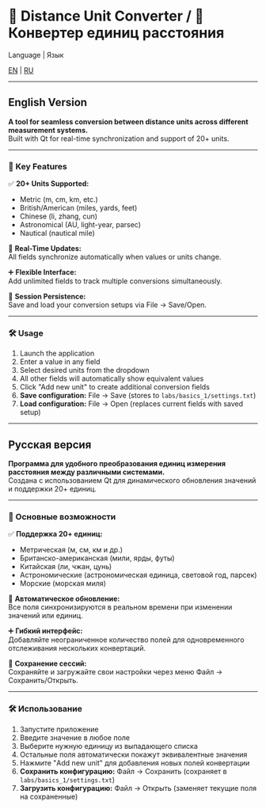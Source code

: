 # 📏 Distance Unit Converter / 📏 Конвертер единиц расстояния
Language | Язык

[EN](#english-version) | [RU](#russian-version)

---

## English Version <a id="english-version"></a>
**A tool for seamless conversion between distance units across different measurement systems.**  
Built with Qt for real-time synchronization and support of 20+ units.

---

### 🌟 Key Features
✅ **20+ Units Supported:**
- Metric (m, cm, km, etc.)
- British/American (miles, yards, feet)
- Chinese (li, zhang, cun)
- Astronomical (AU, light-year, parsec)
- Nautical (nautical mile)

🔄 **Real-Time Updates:**  
All fields synchronize automatically when values or units change.

➕ **Flexible Interface:**  
Add unlimited fields to track multiple conversions simultaneously.

💾 **Session Persistence:**  
Save and load your conversion setups via File → Save/Open.

---

### 🛠️ Usage
1. Launch the application
2. Enter a value in any field
3. Select desired units from the dropdown
4. All other fields will automatically show equivalent values
5. Click "Add new unit" to create additional conversion fields
6. **Save configuration:** File → Save (stores to `labs/basics_1/settings.txt`)
7. **Load configuration:** File → Open (replaces current fields with saved setup)

---

## Русская версия <a id="russian-version"></a>
**Программа для удобного преобразования единиц измерения расстояния между различными системами.**  
Создана с использованием Qt для динамического обновления значений и поддержки 20+ единиц.

---

### 🌟 Основные возможности
✅ **Поддержка 20+ единиц:**
- Метрическая (м, см, км и др.)
- Британско-американская (мили, ярды, футы)
- Китайская (ли, чжан, цунь)
- Астрономические (астрономическая единица, световой год, парсек)
- Морские (морская миля)

🔄 **Автоматическое обновление:**  
Все поля синхронизируются в реальном времени при изменении значений или единиц.

➕ **Гибкий интерфейс:**  
Добавляйте неограниченное количество полей для одновременного отслеживания нескольких конвертаций.

💾 **Сохранение сессий:**  
Сохраняйте и загружайте свои настройки через меню Файл → Сохранить/Открыть.

---

### 🛠️ Использование
1. Запустите приложение
2. Введите значение в любое поле
3. Выберите нужную единицу из выпадающего списка
4. Остальные поля автоматически покажут эквивалентные значения
5. Нажмите "Add new unit" для добавления новых полей конвертации
6. **Сохранить конфигурацию:** Файл → Сохранить (сохраняет в `labs/basics_1/settings.txt`)
7. **Загрузить конфигурацию:** Файл → Открыть (заменяет текущие поля на сохраненные)
